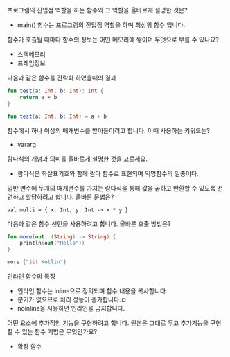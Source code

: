프로그램의 진입점 역할을 하는 함수와 그 역할을 올바르게 설명한 것은?

- main() 함수는 프로그램의 진입점 역할을 하며 최상위 함수 입니다.

함수가 호출될 때마다 함수의 정보는 어떤 메모리에 쌓이며 무엇으로 부를 수 있나요?

- 스택메모리
- 프레임정보

다음과 같은 함수를 간략화 하였을때의 결과

```kotlin
fun test(a: Int, b: Int): Int {
    return a + b
}

fun test(a: Int, b: Int) = a + b
```

함수에서 하나 이상의 매개변수를 받아들이려고 합니다. 이때 사용하는 키워드는?

- vararg

람다식의 개념과 의미를 올바르게 설명한 것을 고르세요.

- 람다식은 화살표기호와 함께 람다 함수로 표현되며 익명함수의 일종이다.

일반 변수에 두개의 매개변수를 가지는 람다식을 통해 값을 곱하고 반환할 수 있도록 선언하고 할당하려고 합니다. 올바른 문법은?

`val multi = { x: Int, y: Int -> x * y }`

다음과 같은 함수 선언을 사용하려고 합니다. 올바른 호출 방법은?

```kotlin
fun more(out: (String) -> String) {
    println(out("Hello"))
}

more {"$it Kotlin"}
```

인라인 함수의 특징

- 인라인 함수는 inline으로 정의되며 함수 내용을 복사합니다.
- 분기가 없으므로 처리 성능이 증가합니다.ㅁ
- noinline을 사용하면 인라인을 금지합니다.

어떤 요소에 추가적인 기능을 구현하려고 합니다. 원본은 그대로 두고 추가기능을 구현할 수 있는 함수 기법은 무엇인가요?

- 확장 함수